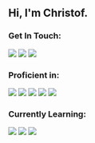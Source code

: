 ## Hi, I'm Christof.

### Get In Touch:
<a href="mailto:christofbelisle7@gmail.com"><img src="https://img.shields.io/badge/Gmail-D14836?style=for-the-badge&logo=gmail&logoColor=white"></a> <a href="https://www.linkedin.com/in/christof-belisle/"><img src="https://img.shields.io/badge/LinkedIn-0077B5?style=for-the-badge&logo=linkedin&logoColor=white"></a> <a href="https://christofbelisle.com"><img src="https://img.shields.io/badge/portfolio-0A0A0A?style=for-the-badge&logo=dev.to&logoColor=white"></a> 

### Proficient in:
<img src="https://img.shields.io/badge/JavaScript-F7DF1E?style=for-the-badge&logo=javascript&logoColor=black"> <img src="https://img.shields.io/badge/Node.js-43853D?style=for-the-badge&logo=node.js&logoColor=white"> <img src="https://img.shields.io/badge/HTML5-E34F26?style=for-the-badge&logo=html5&logoColor=white"> <img src="https://img.shields.io/badge/CSS3-1572B6?style=for-the-badge&logo=css3&logoColor=white"> <img src="https://img.shields.io/badge/React-20232A?style=for-the-badge&logo=react&logoColor=61DAFB"> 

### Currently Learning:
<img src="https://img.shields.io/badge/next.js-000000?style=for-the-badge&logo=nextdotjs&logoColor=white"> <img src="https://img.shields.io/badge/Prisma-3982CE?style=for-the-badge&logo=Prisma&logoColor=white"> <img src="https://img.shields.io/badge/typescript-%23007ACC.svg?style=for-the-badge&logo=typescript&logoColor=white"> 
